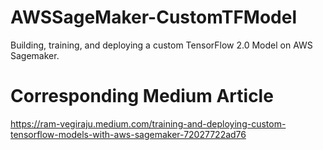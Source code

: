 # AWSSageMaker-CustomTFModel
Building, training, and deploying a custom TensorFlow 2.0 Model on AWS Sagemaker.

# Corresponding Medium Article
https://ram-vegiraju.medium.com/training-and-deploying-custom-tensorflow-models-with-aws-sagemaker-72027722ad76
